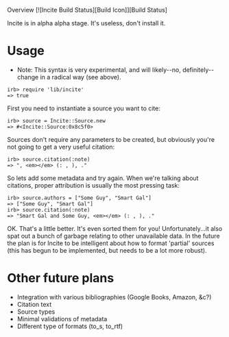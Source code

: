 Overview [![Incite Build Status][Build Icon]][Build Status]


Incite is in alpha alpha stage.  It's useless, don't install it.

# Usage

* Note: This syntax is very experimental, and will likely--no, definitely--change in a radical way (see above).

```
irb> require 'lib/incite'
=> true
```

First you need to instantiate a source you want to cite:

```
irb> source = Incite::Source.new
=> #<Incite::Source:0x8c5f0>
```

Sources don't require any parameters to be created, but obviously you're not going to get a very useful citation:

```
irb> source.citation(:note)
=> ", <em></em> (: , ), ."
```

So lets add some metadata and try again. When we're talking about citations, proper attribution is usually the most pressing task:

```
irb> source.authors = ["Some Guy", "Smart Gal"]
=> ["Some Guy", "Smart Gal"]
irb> source.citation(:note)
=> "Smart Gal and Some Guy, <em></em> (: , ), ."
```

OK.  That's a little better.  It's even sorted them for you!  Unfortunately...it also spat out a bunch of garbage relating to other unavailable data.  In the future the plan is for Incite to be intelligent about how to format 'partial' sources (this has begun to be implemented, but needs to be a lot more robust).

# Other future plans

* Integration with various bibliographies (Google Books, Amazon, &c?)
* Citation text
* Source types
* Minimal validations of metadata
* Different type of formats (to_s, to_rtf)
